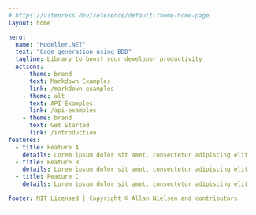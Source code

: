```yaml
---
# https://vitepress.dev/reference/default-theme-home-page
layout: home

hero:
  name: "Modeller.NET"
  text: "Code generation using BDD"
  tagline: Library to boost your developer productivity
  actions:
    - theme: brand
      text: Markdown Examples
      link: /markdown-examples
    - theme: alt
      text: API Examples
      link: /api-examples
    - theme: brand
      text: Get Started
      link: /introduction
features:
  - title: Feature A
    details: Lorem ipsum dolor sit amet, consectetur adipiscing elit
  - title: Feature B
    details: Lorem ipsum dolor sit amet, consectetur adipiscing elit
  - title: Feature C
    details: Lorem ipsum dolor sit amet, consectetur adipiscing elit

footer: MIT Licensed | Copyright © Allan Nielsen and contributors.
---
```

